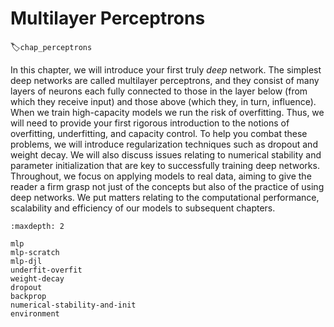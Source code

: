 # Multilayer Perceptrons
:label:`chap_perceptrons`

In this chapter, we will introduce your first truly *deep* network.
The simplest deep networks are called multilayer perceptrons,
and they consist of many layers of neurons
each fully connected to those in the layer below
(from which they receive input)
and those above (which they, in turn, influence).
When we train high-capacity models we run the risk of overfitting.
Thus, we will need to provide your first rigorous introduction
to the notions of overfitting, underfitting, and capacity control.
To help you combat these problems,
we will introduce regularization techniques such as dropout and weight decay.
We will also discuss issues relating to numerical stability and parameter initialization that are key to successfully training deep networks.
Throughout, we focus on applying models to real data,
aiming to give the reader a firm grasp not just of the concepts
but also of the practice of using deep networks.
We put matters relating to the computational performance,
scalability and efficiency of our models to subsequent chapters.

```toc
:maxdepth: 2

mlp
mlp-scratch
mlp-djl
underfit-overfit
weight-decay
dropout
backprop
numerical-stability-and-init
environment
```
